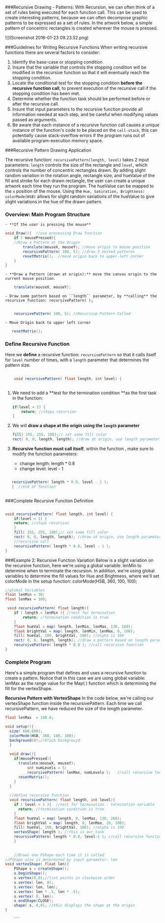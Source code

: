 ###Recursive Drawing - Patterns:
With Recursion, we can often think of a set of rules being executed for each function call. This can be used to create interesting patterns, because we can often decompose graphic patterns to be expressed as a set of rules.  In the artwork below, a simple pattern of concentric rectangles is created wherever the mouse is pressed. 

![](Screenshot 2016-01-23 09.23.52.png)

###Guidelines for Writing Recursive Functions
When writing recursive functions there are several factors to consider:

1. Identify the base-case or stopping condition
2. Insure that the variable that controls the stopping condition will be modified in the recursive function so that it will eventually reach the stopping condition.
3. Locate the conditional test for the stopping condition **before the recursive function call**, to prevent execution of the recursive call if the stopping condition has been met.
4. Determine whether the function task should be performed before or after the recursive call. 
5. Insure that input parameters to the recursive function provide all information needed at each step, and be careful when modifying values passed as arguments. 
6. Be aware that each instance of a recursive function call causes a unique instance of the function's code to be placed on the `call-stack`, this can potentially cause stack-overflow errors if the program runs out of available program-execution memory space.
       

###Recursive Pattern Drawing Application 

The recursive function: `recursivePattern(length, level)` takes 2 input parameters: `length` controls the size of the rectangle and `level`, which controls the number of concentric rectangles drawn.  By adding slight random variation in the rotation angle, rectangle size, and hueValue of the fill and stroke for each drawn rectangle, the user can create a unique artwork each time they run the program.  The hueValue can be mapped to the `x` position of the mouse.  Using the `Hue, Saturation, Brightness: colorMode(HSB)` allows for slight random variations of the hueValue to give slight variations in the hue of the drawn pattern.  

### Overview:  Main Program Structure

    - **If the user is pressing the mouse** 

```java
void Draw(){  //use processing Draw function
    if ( mousePressed){
    //Draw a Pattern at the Origin
        translate(mouseX, mouseY); //move origin to mouse position
        recursivePattern( 100, 5); //draw 5 nested patterns
        resetMatrix();  //move origin back to upper-left corner 
    }
}
```

    - **Draw a Pattern (drawn at origin):** move the canvas origin to the current mouse position. 
  
```java
    translate(mouseX, mouseY);
 ```

    - Draw some pattern based on ``length`` parameter, by **calling** the recursive function: recursivePattern( );
    
```java 
        
    recursivePattern( 100, 5); //Recursive Pattern Called 
```
       
    - Move Origin back to upper left corner

 ```java
    resetMatrix();
```

### Define Recursive Function
Here we **define** a recursive function: `recursivePattern` so that it calls itself for `level` number of times, with a `length` parameter that determines the pattern size:

```java
        
    void recursivePattern( float length, int level) {
    
```
        
1. We need to add a **test for the termination condition **as the first task in the function:     
        
    ```java
    if(level < 1) { 
        return; //stops recursion
    }
     ```
2.  We will **draw a shape at the origin using the ``length`` parameter**  
        
    ```java
    fill( 255, 255, 100);// set some fill color
    rect( 0, 0, length, length); //draw at origin, use length parameter
    ```
        
3. **Recursive function must call itself**, within the function , make sure to modify the function parameters:             

    -  change length:  length * 0.8  
    -  change level:  level - 1 
    
 

```java

   recursivePattern( length * 0.8, level - 1 );  
   }  //end of function
 

```


   
###Complete Recursive Function Definition
 

```java

void recursivePattern( float length, int level) {
    if(level < 1) {
    return; //stops recursion
    }
    fill( 255, 255, 100);// set some fill color
    rect( 0, 0, length, length); //draw at origin, use length parameter
    //recursive call
    recursivePattern( length * 0.8, level - 1 );  
}
```
###Example 2:  Recursive Function Variation
Below is a slight variation on the recursive function, here we're using a global variable: lenMin to determine when to terminate the recursion.  In addition, we're using global variables to determine the fill values for Hue and Brightness, where we'll set colorMode in the setup function:   colorMode(HSB, 360, 100, 100);


```java
//global Variables
float lenMin = 30;
float lenMax = 100;

 void recursivePattern( float length){
    if ( length < lenMin ){ //test for termination
        return; //termination condition is true
    }
    float hueVal = map( length, lenMin, lenMax, 130, 160);
    float brightVal = map( length, lenMin, lenMax, 0, 100);
    fill( hueVal, 100, brightVal, 100); //alpha is 100
    rect( 0, 0, length, length); //draw a pattern based on length parameter
    recursivePattern( length * 0.8 ); //call recursive function
}  
```

                            
                
### Complete Program
Here's a simple program that defines and uses a recursive function to create a pattern.  Notice that in this case we are using global variable:  lenMax as the range value for the Map( ) function which is determining the fill for the vertexShape.  

**Recursive Pattern with VertexShape**
In the code below, we're calling our vertexShape function inside the recursivePattern. Each time we call recursivePattern, we have reduced the size of the length parameter.


```java
float lenMax  = 100.0;

void setup(){
  size( 600,600);
  colorMode(HSB, 360, 100, 100); 
  background(0);//black backgroujd
  }
  
  void draw(){
    if(mousePressed){
      translate(mouseX, mouseY); 
          int numLevels = 5;
          recursivePattern( lenMax, numLevels );   //call recursive function
      resetMatrix();
    }
  }
  
  //define recursive function
  void recursivePattern( float length, int level){
    if ( level < 1 ){  //test for termination - termination variable
      return; //termination condition is true
    }
    float hueVal = map( length, 0, lenMax, 130, 260);
    float brightVal = map( length, 0, lenMax, 20, 100); 
    fill( hueVal, 100, brightVal, 100); //alpha is 100 
    vertexShape( length ); //this is our task
    recursivePattern( length * 0.8, level-1 ); //call recursive function - reduce value of variables 
    }
    
    
    //Draws one PShape each time it is called
//PShape size is determined by input parameter: len
void vertexShape( float len){
    PShape s = createShape();
    s.beginShape();
    s.vertex(0,0);//list points in clockwise order
    s.vertex( len, 0);
    s.vertex( len, len);
    s.vertex( len * .5, len * .5);
    s.vertex( 0, len);
    s.endShape(CLOSE);
    shape( s, 0,0); //this displays the shape at the origin
}
    
    ```

